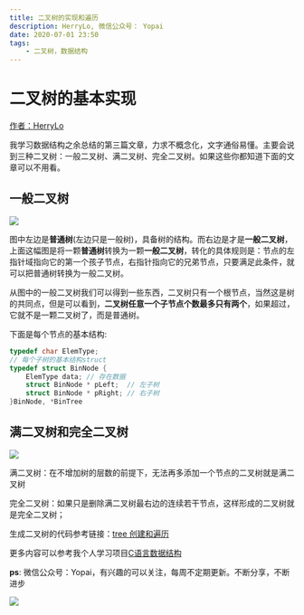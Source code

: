 ```yaml
---
title: 二叉树的实现和遍历
description: HerryLo, 微信公众号： Yopai
date: 2020-07-01 23:50
tags: 
    - 二叉树，数据结构
---
```


# 二叉树的基本实现

[作者：HerryLo](https://github.com/HerryLo)

我学习数据结构之余总结的第三篇文章，力求不概念化，文字通俗易懂。主要会说到三种二叉树：一般二叉树、满二叉树、完全二叉树。如果这些你都知道下面的文章可以不用看。

## 一般二叉树

![](/Img/WechatIMG454.png)

图中左边是**普通树**(左边只是一般树)，具备树的结构。而右边是才是**一般二叉树**，上面这幅图是将一颗**普通树**转换为一颗**一般二叉树**，转化的具体规则是：节点的左指针域指向它的第一个孩子节点，右指针指向它的兄弟节点，只要满足此条件，就可以把普通树转换为一般二叉树。

从图中的一般二叉树我们可以得到一些东西，二叉树只有一个根节点，当然这是树的共同点，但是可以看到，**二叉树任意一个子节点个数最多只有两个**，如果超过，它就不是一颗二叉树了，而是普通树。

下面是每个节点的基本结构:
```c
typedef char ElemType;
// 每个子树的基本结构struct
typedef struct BinNode {
    ElemType data; // 存在数据
    struct BinNode * pLeft;  // 左子树
    struct BinNode * pRight; // 右子树
}BinNode, *BinTree
```

## 满二叉树和完全二叉树

![](/Img/WechatIMG453.png)

满二叉树：在不增加树的层数的前提下，无法再多添加一个节点的二叉树就是满二叉树

完全二叉树：如果只是删除满二叉树最右边的连续若干节点，这样形成的二叉树就是完全二叉树；

生成二叉树的代码参考链接：[tree 创建和遍历](https://github.com/HerryLo/CStruct/blob/master/tree/main.c)

更多内容可以参考我个人学习项目[C语言数据结构](https://github.com/HerryLo/CStruct)

**ps**: 微信公众号：Yopai，有兴趣的可以关注，每周不定期更新。不断分享，不断进步

![](/webChat1.png)